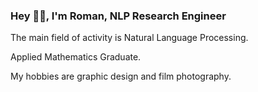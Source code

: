 ### Hey ✌🏻, I'm Roman, NLP Research Engineer
The main field of activity is Natural Language Processing.

Applied Mathematics Graduate.

My hobbies are graphic design and film photography.
